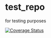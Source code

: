 # test_repo
for testing purposes

[![Coverage Status](https://coveralls.io/repos/github/keartie94/test_repo/badge.svg?branch=master)](https://coveralls.io/github/keartie94/test_repo?branch=master)

